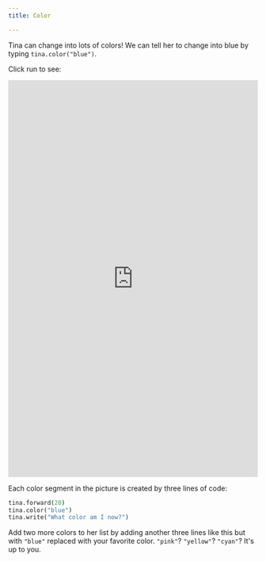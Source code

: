 ```yaml
---
title: Color

---
```



Tina can change into lots of colors!  We can tell her to change into blue by typing `tina.color("blue")`.  

Click run to see:

<iframe width="100%" height="800" src="https://trinket.io/tools/1.0/jekyll/embed/python#code=import%20turtle%0Atina%20%3D%20turtle.Turtle%28%29%0Atina.shape%28%27turtle%27%29%0A%0Atina.left%2890%29%0Atina.forward%2820%29%0Atina.write%28%22What%20color%20am%20I%20now%3F%22%29%0A%0Atina.forward%2820%29%0Atina.color%28%22blue%22%29%0Atina.write%28%22What%20color%20am%20I%20now%3F%22%29%0A%0Atina.forward%2820%29%0Atina.color%28%22purple%22%29%0Atina.write%28%22What%20color%20am%20I%20now%3F%22%29%0A%0Atina.forward%2820%29%0Atina.color%28%22green%22%29%0Atina.write%28%22What%20color%20am%20I%20now%3F%22%29" frameborder="0" marginwidth="0" marginheight="0" allowfullscreen></iframe>

Each color segment in the picture is created by three lines of code:

```python
tina.forward(20)
tina.color("blue")
tina.write("What color am I now?")
```

Add two more colors to her list by adding another three lines like this but with `"blue"` replaced with your favorite color.  `"pink"`? `"yellow"`? `"cyan"`?  It's up to you.

